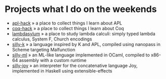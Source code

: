 # Projects <span class="subtitle">what I do on the weekends</span>
* [apl-hack](https://github.com/rootmos/apl-hack) &raquo;
  a place to collect things I learn about APL
* [coq-hack](https://github.com/rootmos/coq-hack") &raquo;
  a place to collect things I learn about Coq
* [lambdasylum](https://github.com/rootmos/lambdasylum) &raquo;
  a place to study lambda calculi: simply typed lambda calculus, System F, Church encodings
* [silly-k](https://github.com/rootmos/silly-k) &raquo;
  a language inspired by K and APL, compiled using nanopass in Scheme targeting Malfunction
* [silly-ml](https://github.com/rootmos/silly-ml) &raquo;
  an ML-like language implemented in OCaml, compiled to x86-64 assembly with a custom runtime
* [silly-joy](https://github.com/rootmos/silly-joy) &raquo;
  an interpreter for the concatenative language Joy, implemented in Haskell using extensible-effects

